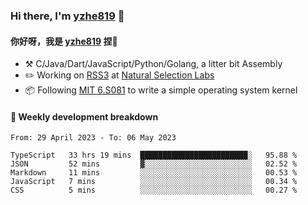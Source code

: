 ### Hi there, I'm [yzhe819](https://github.com/yzhe819) 👋

#### 你好呀，我是 [yzhe819](https://github.com/yzhe819) 捏👋

- :hammer_and_pick: C/Java/Dart/JavaScript/Python/Golang, a litter bit Assembly
- :pencil2: Working on [RSS3](https://github.com/NaturalSelectionLabs/RSS3) at [Natural Selection Labs](https://github.com/NaturalSelectionLabs)
- 📦 Following [MIT 6.S081](https://pdos.csail.mit.edu/6.S081/2020/) to write a simple operating system kernel



#### 📝 Weekly development breakdown

<!--START_SECTION:waka-->

```text
From: 29 April 2023 - To: 06 May 2023

TypeScript   33 hrs 19 mins  ████████████████████████░   95.88 %
JSON         52 mins         ▓░░░░░░░░░░░░░░░░░░░░░░░░   02.52 %
Markdown     11 mins         ░░░░░░░░░░░░░░░░░░░░░░░░░   00.53 %
JavaScript   7 mins          ░░░░░░░░░░░░░░░░░░░░░░░░░   00.34 %
CSS          5 mins          ░░░░░░░░░░░░░░░░░░░░░░░░░   00.27 %
```

<!--END_SECTION:waka-->



